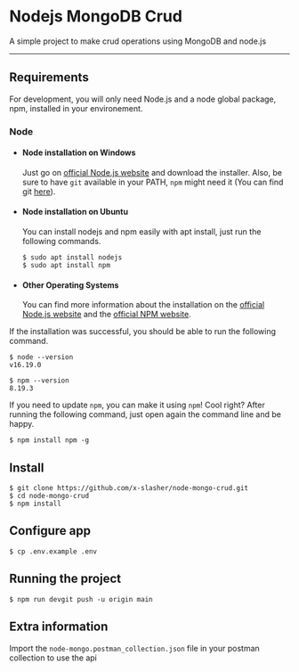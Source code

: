 # Nodejs MongoDB Crud

A simple project to make crud operations using MongoDB and node.js

---
## Requirements

For development, you will only need Node.js and a node global package, npm, installed in your environement.

### Node
- #### Node installation on Windows

  Just go on [official Node.js website](https://nodejs.org/) and download the installer.
  Also, be sure to have `git` available in your PATH, `npm` might need it (You can find git [here](https://git-scm.com/)).

- #### Node installation on Ubuntu

  You can install nodejs and npm easily with apt install, just run the following commands.

      $ sudo apt install nodejs
      $ sudo apt install npm

- #### Other Operating Systems
  You can find more information about the installation on the [official Node.js website](https://nodejs.org/) and the [official NPM website](https://npmjs.org/).

If the installation was successful, you should be able to run the following command.

    $ node --version
    v16.19.0

    $ npm --version
    8.19.3

If you need to update `npm`, you can make it using `npm`! Cool right? After running the following command, just open again the command line and be happy.

    $ npm install npm -g



## Install

    $ git clone https://github.com/x-slasher/node-mongo-crud.git
    $ cd node-mongo-crud
    $ npm install

## Configure app

    $ cp .env.example .env

## Running the project

    $ npm run devgit push -u origin main

## Extra information 
Import the `node-mongo.postman_collection.json` file in your postman collection to use the api